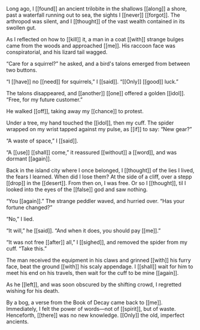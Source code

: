 



Long ago, I [[found]] an ancient trilobite in the shallows [[along]] a shore, past a waterfall running out to sea, the sights I [[never]] [[forgot]]. The arthropod was silent, and I [[thought]] of the vast wealth contained in its swollen gut.

As I reflected on how to [[kill]] it, a man in a coat [[with]] strange bulges came from the woods and approached [[me]]. His raccoon face was conspiratorial, and his lizard tail wagged.

“Care for a squirrel?” he asked, and a bird's talons emerged from between two buttons.

“I [[have]] no [[need]] for squirrels,” I [[said]]. “[[Only]] [[good]] luck.”

The talons disappeared, and [[another]] [[one]] offered a golden [[idol]]. “Free, for my future customer.”

He walked [[off]], taking away my [[chance]] to protest.

Under a tree, my hand touched the [[idol]], then my cuff. The spider wrapped on my wrist tapped against my pulse, as [[if]] to say: “New gear?”

“A waste of space,” I [[said]].

“A [[use]] [[shall]] come,” it reassured [[without]] a [[word]], and was dormant [[again]].

Back in the island city where I once belonged, I [[thought]] of the lies I lived, the fears I learned. When did I lose them? At the side of a cliff, over a stepp [[drop]] in the [[desert]]. From then on, I was free. Or so I [[thought]], til I looked into the eyes of the [[false]] god and saw nothing.

“You [[again]].” The strange peddler waved, and hurried over. “Has your fortune changed?”

“No,” I lied.

“It will,” he [[said]]. “And when it does, you should pay [[me]].”

“It was not free [[after]] all,” I [[sighed]], and removed the spider from my cuff. “Take this.”

The man received the equipment in his claws and grinned [[with]] his furry face, beat the ground [[with]] his scaly appendage. I [[shall]] wait for him to meet his end on his travels, then wait for the cuff to be mine [[again]]. 

As he [[left]], and was soon obscured by the shifting crowd, I regretted wishing for his death.

By a bog, a verse from the Book of Decay came back to [[me]]. Immediately, I felt the power of words—not of [[spirit]], but of waste. Henceforth, [[there]] was no new knowledge. [[Only]] the old, imperfect ancients.